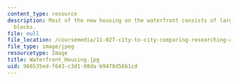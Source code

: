 ```yaml
---
content_type: resource
description: Most of the new housing on the waterfront consists of large development
  blocks.
file: null
file_location: /coursemedia/11-027-city-to-city-comparing-researching-and-writing-about-cities-spring-2006/966535edf643c3d198dab9478d56b1cd_Waterfront_Housing.jpg
file_type: image/jpeg
resourcetype: Image
title: Waterfront_Housing.jpg
uid: 966535ed-f643-c3d1-98da-b9478d56b1cd
---
```

